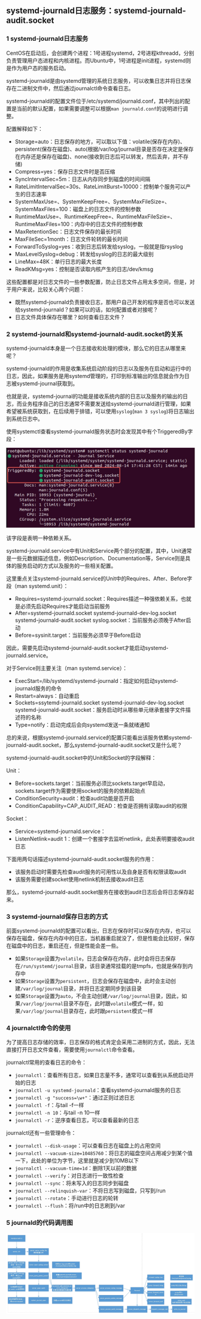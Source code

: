## systemd-journald日志服务：systemd-journald-audit.socket

### 1 systemd-journald日志服务

CentOS在启动后，会创建两个进程：1号进程systemd，2号进程kthreadd，分别负责管理用户态进程和内核进程。而Ubuntu中，1号进程是init进程，systemd则是作为用户态的服务启动。

systemd-journald是由systemd管理的系统日志服务，可以收集日志并将日志保存在二进制文件中，然后通过journalctl命令查看日志。

systemd-journald的配置文件位于/etc/systemd/journald.conf，其中列出的配置是当前的默认配置，如果需要调整可以根据`man journald.conf`的说明进行调整。

配置解释如下：

* Storage=auto：日志保存的地方，可以取以下值：volatile(保存在内存)、persistent(保存在磁盘)、auto(根据/var/log/journal目录是否存在决定是保存在内存还是保存在磁盘)、none(接收到日志后可以转发，然后丢弃，并不存储)
* Compress=yes：保存日志文件时是否压缩
* SyncIntervalSec=5m：日志从内存同步到磁盘的时间间隔
* RateLimitIntervalSec=30s、RateLimitBurst=10000：控制单个服务可以产生的日志速率
* SystemMaxUse=、SystemKeepFree=、SystemMaxFileSize=、SystemMaxFiles=100：磁盘上的日志文件的控制参数
* RuntimeMaxUse=、RuntimeKeepFree=、RuntimeMaxFileSzie=、RuntimeMaxFiles=100：内存中的日志文件的控制参数
* MaxRetentionSec：日志文件保存的最长时间
* MaxFileSec=1month：日志文件轮转的最长时间
* ForwardToSyslog=yes：收到日志后转发给syslog，一般就是指rsyslog
* MaxLevelSyslog=debug：转发给syslog的日志的最大级别
* LineMax=48K：单行日志的最大长度
* ReadKMsg=yes：控制是否读取内核产生的日志/dev/kmsg

这些配置都是对日志文件的一些参数配置，防止日志文件占用太多空间，但是，对于用户来说，比较关心两个问题：

* 既然systemd-journald负责接收日志，那用户自己开发的程序是否也可以发送给systemd-journald？如果可以的话，如何配置或者对接呢？
* 日志文件具体保存在哪里？如何查看日志文件？

### 2 systemd-journald和systemd-journald-audit.socket的关系

systemd-journald本身是一个日志接收和处理的模块，那么它的日志从哪里来呢？

systemd-journald的作用是收集系统启动阶段的日志以及服务在启动和运行中的日志，因此，如果服务是用systemd管理的，打印到标准输出的信息就会作为日志被systemd-journal获取到。

也就是说，systemd-journal的功能是接收系统内部的日志以及服务的输出的日志，而业务程序自己的日志通常不需要发送给systemd-journald进行管理，如果希望被系统获取到，在后续用于排错，可以使用`syslog`(`man 3 syslog`)将日志输出到系统日志中。

使用systemctl查看systemd-journald服务状态时会发现其中有个TriggeredBy字段：

![systemctl status systemd-journald](https://github.com/luofengmacheng/cloud_native/blob/master/security/pics/systemctl_status_systemd_journald.jpg)

该字段是表明一种依赖关系。

systemd-journald.service中有Unit和Service两个部分的配置，其中，Unit通常是一些元数据描述信息，例如Description、Documentation等，Service则是具体的服务启动的方式以及服务的一些相关配置。

这里重点关注systemd-journald.service的Unit中的Requires、After、Before字段（man systemd.unit）：

* Requires=systemd-journald.socket：Requires描述一种强依赖关系，也就是必须先启动Requires才能启动当前服务
* After=systemd-journald.socket systemd-journald-dev-log.socket systemd-journald-audit.socket syslog.socket：当前服务必须晚于After启动
* Before=sysinit.target：当前服务必须早于Before启动

因此，需要先启动systemd-journald-audit.socket才能启动systemd-journald.service。

对于Service则主要关注（man systemd.service）：

* ExecStart=/lib/systemd/systemd-journald：指定如何启动systemd-journald服务的命令
* Restart=always：自动重启
* Sockets=ssytemd-journald.socket systemd-journald-dev-log.socket systemd-journald-audit.socket：服务启动时从哪些单元继承套接字文件描述符的名称
* Type=notify：启动完成后会向systemd发送一条就绪通知

总的来说，根据systemd-journald.service的配置只能看出该服务依赖systemd-journald-audit.socket，那么systemd-journald-audit.socket又是什么呢？

systemd-journald-audit.socket中的Unit和Socket的字段解释：

Unit：

* Before=sockets.target：当前服务必须比sockets.target早启动，sockets.target作为需要使用socket的服务的依赖起始点
* ConditionSecurity=audit：检查audit功能是否开启
* ConditionCapability=CAP_AUDIT_READ：检查是否拥有读取audit的权限

Socket：

* Service=systemd-journald.service：
* ListenNetlink=audit 1：创建一个套接字去监听netlink，此处表明要接收audit日志

下面用两句话描述systemd-journald-audit.socket服务的作用：

* 该服务启动时需要先检查audit服务的可用性以及自身是否有权限读取audit
* 该服务需要创建socket使用netlink机制去接收audit日志

那么，systemd-journald-audit.socket服务在接收到audit日志后会将日志保存起来。

### 3 systemd-journald保存日志的方式

前面systemd-journald的配置可以看出，日志在保存时可以保存在内存，也可以保存在磁盘，保存在内存中的日志，当机器重启就没了，但是性能会比较好，保存在磁盘中的日志，重启还在，但是性能会差一些。

* 如果`Storage`设置为`volatile`，日志会保存在内存，此时会将日志保存在`/run/systemd/journal`目录，该目录通常挂载的是tmpfs，也就是保存到内存中
* 如果`Storage`设置为`persistent`，日志会保存在磁盘中，此时会主动创建`/var/log/journal`目录，并将日志定期同步到该目录
* 如果`Storage`设置为`auto`，不会主动创建`/var/log/journal`目录，因此，如果`/var/log/journal`目录不存在，此时跟`volatile`模式一样，如果`/var/log/journal`目录存在，此时跟`persistent`模式一样

### 4 journalctl命令的使用

为了提高日志存储的效率，日志保存的格式肯定会采用二进制的方式，因此，无法直接打开日志文件查看，需要使用`journalctl`命令查看。

journalctl常用的查看日志的命令：

* `journalctl`：查看所有日志，如果日志量不多，通常可以查看到从系统启动开始的日志
* `journalctl -u systemd-journald`：查看systemd-journald服务的日志
* `journalctl -g "success=\w+"`：通过正则过滤日志
* `journalctl -f`：与tail -f一样
* `journalctl -n 10`：与tail -n 10一样
* `journalctl -r`：逆序查看日志，可以查看最新的日志

journalctl还有一些管理命令：

* `journalctl --disk-usage`：可以查看日志在磁盘上的占用空间
* `journalctl --vacuum-size=10485760`：将日志的磁盘空间占用减少到某个值一下，此处的单位为字节，这里就是减少到10MB以下
* `journalctl --vacuum-time=1d`：删除1天以前的数据
* `journalctl --verify`：对日志进行一致性检查
* `journalctl --sync`：将未写入的日志同步到磁盘
* `journalctl --relinquish-var`：不将日志写到磁盘，只写到/run
* `journalctl --rotate`：手动进行日志的轮转
* `journalctl --flush`：将/run中的日志刷到/var

### 5 journald的代码调用图

![journald的代码调用图](https://github.com/luofengmacheng/cloud_native/blob/master/security/pics/journald_source_flow.jpg)
